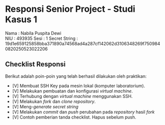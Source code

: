 # Responsi Senior Project - Studi Kasus 1

Nama : Nabila Puspita Dewi  
NIU : 493935
Sesi : 1
Secret String : 19d1e659125858bba371890a74568ad4a287cf142062d3106348269f7509840820250523022206


## Checklist Responsi

Berikut adalah poin-poin yang telah berhasil dilakukan oleh praktikan:

- [V] Membuat SSH Key pada mesin lokal (komputer laboratorium).
- [V] Melakukan pembuatan dan konfigurasi _virtual machine_.
- [V] Terhubung dengan _virtual machine_ menggunakan SSH.
- [V] Melakukan _fork_ dan _clone_ _repository_.
- [V] Meng-_generate_ _secret string_
- [V] Melakukan _commit_ dan _push_ perubahan pada _repository_ hasil _fork_
- [V] Contoh pemberian tanda checklist. Hapus sebelum push.

